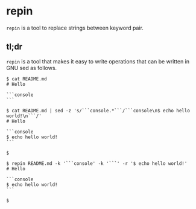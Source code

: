 # repin

`repin` is a tool to replace strings between keyword pair.

## tl;dr

`repin` is a tool that makes it easy to write operations that can be written in GNU sed as follows.

~~~ console
$ cat README.md
# Hello

```console
```

$ cat README.md | sed -z 's/```console.*```/```console\n$ echo hello world!\n```/'
# Hello

```console
$ echo hello world!
```

$
~~~

~~~ console
$ repin README.md -k '```console' -k '```' -r '$ echo hello world!'
# Hello

```console
$ echo hello world!
```

$
~~~
